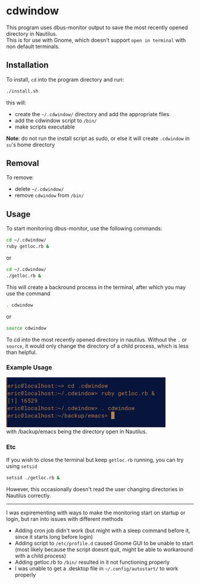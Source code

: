 # cdwindow

This program uses dbus-monitor output to save the most recently opened directory in Nautilus.  
This is for use with Gnome, which doesn't support `open in terminal` with non default terminals.

## Installation
To install, `cd` into the program directory and run:
```bash
./install.sh
```
this will:  
- create the `~/.cdwindow/` directory and add the appropriate files  
- add the cdwindow script to `/bin/`  
- make scripts executable  

**Note**: do not run the install script as sudo, or else it will create `.cdwindow` in `su`'s home directory

## Removal
To remove:  
- delete `~/.cdwindow/`
- remove `cdwindow` from `/bin/`  

## Usage
To start monitoring dbus-monitor, use the following commands:
```bash
cd ~/.cdwindow/
ruby getloc.rb &
```
or
```bash
cd ~/.cdwindow/
./getloc.rb &
```

This will create a backround process in the terminal, after which you may use the command
```bash
. cdwindow
```
or 
```bash
source cdwindow
```
To cd into the most recently opened directory in nautilus. Without the `.` or `source`, it would only change the directory of a child process, which is less than helpful.

### Example Usage
![Example usage](example.png?raw=true)  
with /backup/emacs being the directory open in Nautilus.

### Etc
If you wish to close the terminal but keep `getloc.rb` running, you can try using `setsid`
```bash
setsid ./getloc.rb &
```
However, this occasionally doesn't read the user changing directories in Nautilus correctly.  

---

I was expirementing with ways to make the monitoring start on startup or login, but ran into issues with different methods  
- Adding cron job didn't work (but might with a sleep command before it, since it starts long before login)
- Adding script to `/etc/profile.d` caused Gnome GUI to be unable to start (most likely because the script doesnt quit, might be able to workaround with a child process)
- Adding getloc.rb to `/bin/` resulted in it not functioning properly
- I was unable to get a .desktop file in `~/.config/autostart/` to work properly

